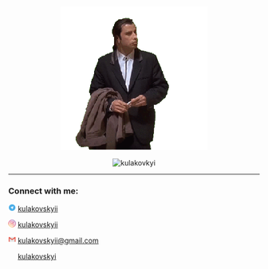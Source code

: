 
<p align="center">
  <img src="https://github.com/kulakovskyi/kulakovskyi/blob/main/assets/5LSi.gif" />
</p>

<p align="center">
  <img src="https://komarev.com/ghpvc/?username=kulakovkyi&label=Profile%20views&color=0e75b6&style=flat" alt="kulakovkyi" />
</p>

<hr/>


<h3 align="left">Connect with me:</h3>

<p align="left">
  <img src="https://github.com/kulakovskyi/kulakovskyi/blob/main/assets/telegram_104163%20(1).png" width="15px" height="15px"/>
  <a align="center" href="https://t.me/kulakovskyii/">kulakovskyii</a>
</p>

<p align="left">
  <img src="https://github.com/kulakovskyi/kulakovskyi/blob/main/assets/1491579602-yumminkysocialmedia36_83067.png" width="15px" height="15px"/>
  <a align="center" href="https://www.instagram.com/kulakovskyii/">kulakovskyii</a>
</p>

<p align="left">
  <img src="https://github.com/kulakovskyi/kulakovskyi/blob/main/assets/Gmail_23514.png" width="15px" height="15px"/>
  <a align="center" href="mailto:kulakovskyii@gmail.com">kulakovskyii@gmail.com</a>
</p>

<p align="left">
  <img src="https://raw.githubusercontent.com/rahuldkjain/github-profile-readme-generator/master/src/images/icons/Social/linked-in-alt.svg" width="15px" height="15px"/>
  <a align="center" href="https://linkedin.com/in/andrii-kulakovskyi-4295ba282">kulakovskyi</a>
</p>
